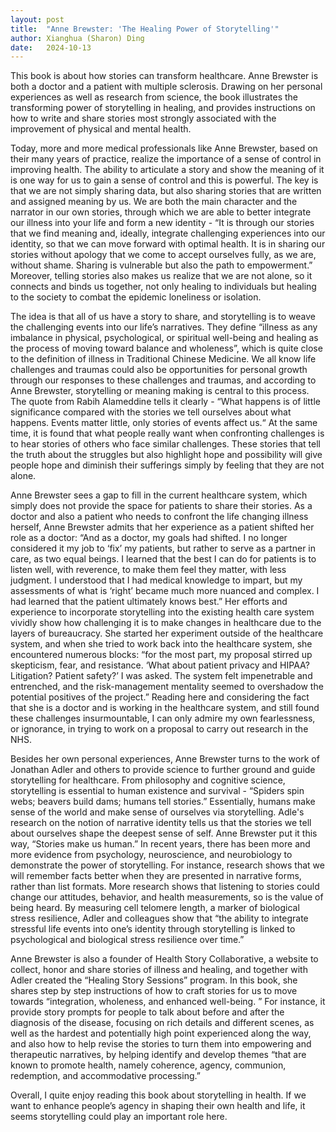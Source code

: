 ```yaml
---
layout: post
title:  "Anne Brewster: 'The Healing Power of Storytelling'"
author: Xianghua (Sharon) Ding
date:   2024-10-13
---
```


<p class="intro"><span class="dropcap">This</span> book is about how stories can transform healthcare. Anne Brewster is both a doctor and a patient with multiple sclerosis. Drawing on her personal experiences as well as research from science, the book illustrates the transforming power of storytelling in healing, and provides instructions on how to write and share stories most strongly associated with the improvement of physical and mental health.</p>

Today, more and more medical professionals like Anne Brewster, based on their many years of practice, realize the importance of a sense of control in improving health. The ability to articulate a story and show the meaning of it is one way for us to gain a sense of control and this is powerful. The key is that we are not simply sharing data, but also sharing stories that are written and assigned meaning by us. We are both the main character and the narrator in our own stories, through which we are able to better integrate our illness into your life and form a new identity - “It is through our stories that we find meaning and, ideally, integrate challenging experiences into our identity, so that we can move forward with optimal health. It is in sharing our stories without apology that we come to accept ourselves fully, as we are, without shame. Sharing is vulnerable but also the path to empowerment.”  Moreover, telling stories also makes us realize that we are not alone, so it connects and binds us together, not only healing to individuals but healing to the society to combat the epidemic loneliness or isolation.  

The idea is that all of us have a story to share, and storytelling is to weave the challenging events into our life’s narratives. They define “illness as any imbalance in physical, psychological, or spiritual well-being and healing as the process of moving toward balance and wholeness”, which is quite close to the definition of illness in Traditional Chinese Medicine. We all know life challenges and traumas could also be opportunities for personal growth through our responses to these challenges and traumas, and according to Anne Brewster, storytelling or meaning making is central to this process. The quote from Rabih Alameddine tells it clearly - “What happens is of little significance compared with the stories we tell ourselves about what happens. Events matter little, only stories of events affect us.“	At the same time, it is found that what people really want when confronting challenges is to hear stories of others who face similar challenges. These stories that tell the truth about the struggles but also highlight hope and possibility will give people hope and diminish their sufferings simply by feeling that they are not alone. 

Anne Brewster sees a gap to fill in the current healthcare system, which simply does not provide the space for patients to share their stories. As a doctor and also a patient who needs to confront the life changing illness herself, Anne Brewster admits that her experience as a patient shifted her role as a doctor: “And as a doctor, my goals had shifted. I no longer considered it my job to ‘fix’ my patients, but rather to serve as a partner in care, as two equal beings. I learned that the best I can do for patients is to listen well, with reverence, to make them feel they matter, with less judgment. I understood that I had medical knowledge to impart, but my assessments of what is ‘right’ became much more nuanced and complex. I had learned that the patient ultimately knows best.” Her efforts and experience to incorporate storytelling into the existing health care system vividly show how challenging it is to make changes in healthcare due to the layers of bureaucracy. She started her experiment outside of the healthcare system, and when she tried to work back into the healthcare system, she encountered numerous blocks: “for the most part, my proposal stirred up skepticism, fear, and resistance. ‘What about patient privacy and HIPAA? Litigation? Patient safety?’ I was asked. The system felt impenetrable and entrenched, and the risk-management mentality seemed to overshadow the potential positives of the project.”  Reading here and considering the fact that she is a doctor and is working in the healthcare system, and still found these challenges insurmountable, I can only admire my own fearlessness, or ignorance, in trying to work on a proposal to carry out research in the NHS. 

Besides her own personal experiences, Anne Brewster turns to the work of Jonathan Adler and others to provide science to further ground and guide storytelling for healthcare. From philosophy and cognitive science, storytelling is essential to human existence and survival - “Spiders spin webs; beavers build dams; humans tell stories.” Essentially, humans make sense of the world and make sense of ourselves via storytelling. Adle's research on the notion of narrative identity  tells us that the stories we tell about ourselves shape the deepest sense of self. Anne Brewster put it this way, “Stories make us human.”  In recent years, there has been more and more evidence from psychology, neuroscience, and neurobiology to demonstrate the power of storytelling. For instance, research shows that we will remember facts better when they are presented in narrative forms, rather than list formats. More research shows that listening to stories could change our attitudes, behavior, and health measurements, so is the value of being heard. By measuring cell telomere length, a marker of biological stress resilience,  Adler and colleagues show that “the ability to integrate stressful life events into one’s identity through storytelling is linked to psychological and biological stress resilience over time.”

Anne Brewster is also a founder of Health Story Collaborative, a website to collect, honor and share stories of illness and healing,  and together with Adler created the “Healing Story Sessions” program. In this book, she shares step by step instructions of how to craft stories for us to move towards “integration, wholeness, and enhanced well-being. ” For instance, it provide story prompts for people to talk about before and after the diagnosis of the disease, focusing on rich details and different scenes, as well as the hardest and potentially high point experienced along the way, and also how to help revise the stories to turn them into empowering and therapeutic narratives, by helping identify and develop themes “that are known to promote health, namely coherence, agency, communion, redemption, and accommodative processing.”

Overall, I quite enjoy reading this book about storytelling in health. If we want to enhance people’s agency in shaping their own health and life, it seems  storytelling could play an important role here.
